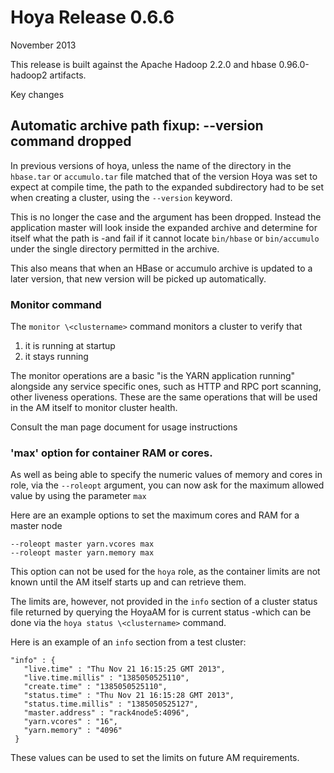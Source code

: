 <!---
  Licensed under the Apache License, Version 2.0 (the "License");
  you may not use this file except in compliance with the License.
  You may obtain a copy of the License at
  
   http://www.apache.org/licenses/LICENSE-2.0
  
  Unless required by applicable law or agreed to in writing, software
  distributed under the License is distributed on an "AS IS" BASIS,
  WITHOUT WARRANTIES OR CONDITIONS OF ANY KIND, either express or implied.
  See the License for the specific language governing permissions and
  limitations under the License. See accompanying LICENSE file.
-->
  
# Hoya Release 0.6.6

November 2013

This release is built against the Apache Hadoop 2.2.0 and hbase 0.96.0-hadoop2
artifacts. 


Key changes

## Automatic archive path fixup: --version command dropped

In previous versions of hoya, unless the name of the directory 
in the `hbase.tar` or `accumulo.tar` file matched that of the
version Hoya was set to expect at compile time,
the path to the expanded subdirectory had to be set when creating a cluster,
using the `--version` keyword.

This is no longer the case and the argument has been dropped. Instead the
application master will look inside the expanded archive and determine for itself
what the path is -and fail if it cannot locate `bin/hbase` or `bin/accumulo` under
the single directory permitted in the archive.

This also means that when an HBase or accumulo archive is updated to a later version,
that new version will be picked up automatically.

### Monitor command

The `monitor \<clustername>` command monitors a cluster to verify that

1. it is running at startup
2. it stays running

The monitor operations are a basic "is the YARN application running"
alongside any service specific ones, such as HTTP and RPC port scanning,
other liveness operations. These are the same operations that will be used
in the AM itself to monitor cluster health.

Consult the man page document for usage instructions

### 'max' option for container RAM or cores.

As well as being able to specify the numeric values of memory and cores
in role, via the `--roleopt` argument, you can now ask for the maximum
allowed value by using the parameter `max`

Here are an example options to set the maximum cores and RAM for a master
node

    --roleopt master yarn.vcores max
    --roleopt master yarn.memory max

This option can not be used for the `hoya` role, as the container limits
are not known until the AM itself starts up and can retrieve them.

The limits are, however, not provided in the `info` section of a cluster
status file returned by querying the HoyaAM for is current status -which
can be done via the `hoya status \<clustername>` command.

Here is an example of an `info` section from a test cluster:

    "info" : {
       "live.time" : "Thu Nov 21 16:15:25 GMT 2013",
       "live.time.millis" : "1385050525110",
       "create.time" : "1385050525110",
       "status.time" : "Thu Nov 21 16:15:28 GMT 2013",
       "status.time.millis" : "1385050525127",
       "master.address" : "rack4node5:4096",
       "yarn.vcores" : "16",
       "yarn.memory" : "4096"
     }

These values can be used to set the limits on future AM requirements.